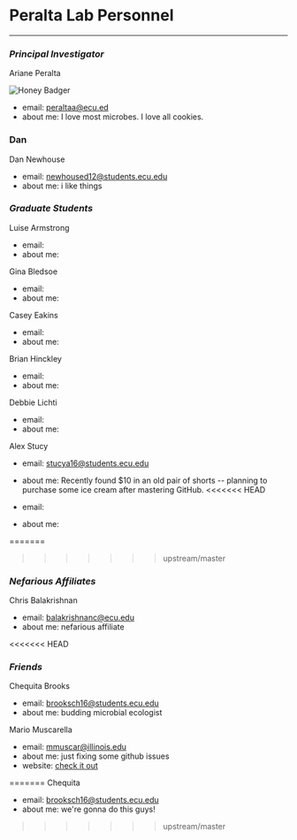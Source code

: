 # Peralta Lab Personnel
---

### _Principal Investigator_

Ariane Peralta

![Honey Badger](https://upload.wikimedia.org/wikipedia/commons/thumb/5/52/Mellivora_capensis_in_Howletts_Wild_Animal_Park.jpg/320px-Mellivora_capensis_in_Howletts_Wild_Animal_Park.jpg )

+ email: peraltaa@ecu.ed
+ about me: I love most microbes. I love all cookies.


### Dan

Dan Newhouse

+ email: newhoused12@students.ecu.edu
+ about me: i like things

### _Graduate Students_

Luise Armstrong

+ email:
+ about me:

Gina Bledsoe

+ email:
+ about me:

Casey Eakins

+ email:
+ about me:

Brian Hinckley

+ email:
+ about me:

Debbie Lichti

+ email:
+ about me:

Alex Stucy

+ email: stucya16@students.ecu.edu
+ about me: Recently found $10 in an old pair of shorts -- planning to purchase some ice cream after mastering GitHub.
<<<<<<< HEAD


+ email:
+ about me:

=======
>>>>>>> upstream/master

### _Nefarious Affiliates_
Chris Balakrishnan
+ email: balakrishnanc@ecu.edu
+ about me: nefarious affiliate

<<<<<<< HEAD
### _Friends_

Chequita Brooks

+ email: brooksch16@students.ecu.edu
+ about me: budding microbial ecologist

Mario Muscarella

+ email: mmuscar@illinois.edu
+ about me: just fixing some github issues
+ website: [check it out](https://mmuscarella.github.io)



=======
Chequita
+ email: brooksch16@students.ecu.edu
+ about me: we're gonna do this guys! 
>>>>>>> upstream/master

